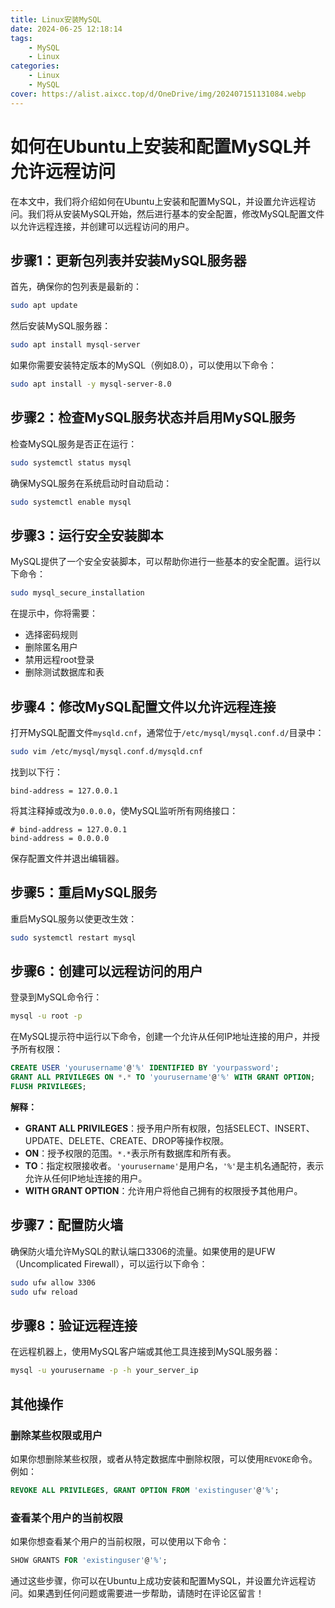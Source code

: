```yaml
---
title: Linux安装MySQL
date: 2024-06-25 12:18:14
tags:
    - MySQL
    - Linux
categories: 
    - Linux
    - MySQL
cover: https://alist.aixcc.top/d/OneDrive/img/202407151131084.webp
---
```


# 如何在Ubuntu上安装和配置MySQL并允许远程访问

在本文中，我们将介绍如何在Ubuntu上安装和配置MySQL，并设置允许远程访问。我们将从安装MySQL开始，然后进行基本的安全配置，修改MySQL配置文件以允许远程连接，并创建可以远程访问的用户。

## 步骤1：更新包列表并安装MySQL服务器

首先，确保你的包列表是最新的：

```bash
sudo apt update
```

然后安装MySQL服务器：

```bash
sudo apt install mysql-server
```

如果你需要安装特定版本的MySQL（例如8.0），可以使用以下命令：

```bash
sudo apt install -y mysql-server-8.0
```

## 步骤2：检查MySQL服务状态并启用MySQL服务

检查MySQL服务是否正在运行：

```bash
sudo systemctl status mysql
```

确保MySQL服务在系统启动时自动启动：

```bash
sudo systemctl enable mysql
```

## 步骤3：运行安全安装脚本

MySQL提供了一个安全安装脚本，可以帮助你进行一些基本的安全配置。运行以下命令：

```bash
sudo mysql_secure_installation
```

在提示中，你将需要：

- 选择密码规则
- 删除匿名用户
- 禁用远程root登录
- 删除测试数据库和表

## 步骤4：修改MySQL配置文件以允许远程连接

打开MySQL配置文件`mysqld.cnf`，通常位于`/etc/mysql/mysql.conf.d/`目录中：

```bash
sudo vim /etc/mysql/mysql.conf.d/mysqld.cnf
```

找到以下行：

```plaintext
bind-address = 127.0.0.1
```

将其注释掉或改为`0.0.0.0`，使MySQL监听所有网络接口：

```plaintext
# bind-address = 127.0.0.1
bind-address = 0.0.0.0
```

保存配置文件并退出编辑器。

## 步骤5：重启MySQL服务

重启MySQL服务以使更改生效：

```bash
sudo systemctl restart mysql
```

## 步骤6：创建可以远程访问的用户

登录到MySQL命令行：

```bash
mysql -u root -p
```

在MySQL提示符中运行以下命令，创建一个允许从任何IP地址连接的用户，并授予所有权限：

```sql
CREATE USER 'yourusername'@'%' IDENTIFIED BY 'yourpassword';
GRANT ALL PRIVILEGES ON *.* TO 'yourusername'@'%' WITH GRANT OPTION;
FLUSH PRIVILEGES;
```

**解释：**

- **GRANT ALL PRIVILEGES**：授予用户所有权限，包括SELECT、INSERT、UPDATE、DELETE、CREATE、DROP等操作权限。
- **ON**：授予权限的范围。`*.*`表示所有数据库和所有表。
- **TO**：指定权限接收者。`'yourusername'`是用户名，`'%'`是主机名通配符，表示允许从任何IP地址连接的用户。
- **WITH GRANT OPTION**：允许用户将他自己拥有的权限授予其他用户。

## 步骤7：配置防火墙

确保防火墙允许MySQL的默认端口3306的流量。如果使用的是UFW（Uncomplicated Firewall），可以运行以下命令：

```bash
sudo ufw allow 3306
sudo ufw reload
```

## 步骤8：验证远程连接

在远程机器上，使用MySQL客户端或其他工具连接到MySQL服务器：

```bash
mysql -u yourusername -p -h your_server_ip
```

## 其他操作

### 删除某些权限或用户

如果你想删除某些权限，或者从特定数据库中删除权限，可以使用`REVOKE`命令。例如：

```sql
REVOKE ALL PRIVILEGES, GRANT OPTION FROM 'existinguser'@'%';
```

### 查看某个用户的当前权限

如果你想查看某个用户的当前权限，可以使用以下命令：

```sql
SHOW GRANTS FOR 'existinguser'@'%';
```

通过这些步骤，你可以在Ubuntu上成功安装和配置MySQL，并设置允许远程访问。如果遇到任何问题或需要进一步帮助，请随时在评论区留言！
